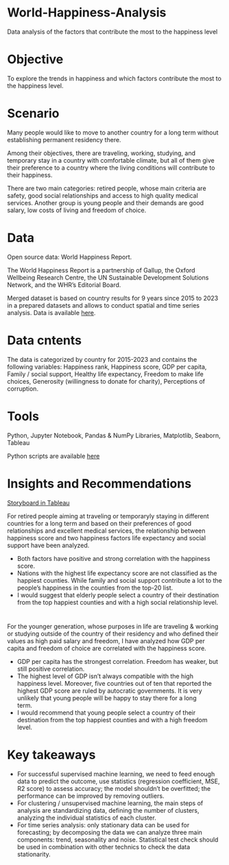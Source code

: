 # World-Happiness-Analysis
Data analysis of the factors that contribute the most to the happiness level
# Objective
To explore the trends in happiness and which factors contribute the most to the happiness level.
# Scenario
Many people would like to move to another country for a long term without establishing permanent residency there. 

Among their objectives, there are traveling, working, studying, and temporary stay in a country with comfortable climate, but all of them give their preference to a country where the living conditions will contribute to their happiness.

There are two main categories: retired people, whose main criteria are safety, good social relationships and access to high quality medical services. Another group is young people and their demands are good salary, low costs of living and freedom of choice.  
# Data
Open source data: World Happiness Report.

The World Happiness Report is a partnership of Gallup, the Oxford Wellbeing Research Centre, the UN Sustainable Development Solutions Network, and the WHR’s Editorial Board.

Merged dataset is based on country results for 9 years since 2015 to 2023 in a prepared datasets and allows to conduct spatial and time series analysis.
Data is available [here](https://www.kaggle.com/datasets/unsdsn/world-happiness).
# Data cntents
The data is categorized by country for 2015-2023 and contains the following variables: Happiness rank, Happiness score, GDP per capita, Family / social support, Healthy life expectancy, Freedom to make life choices, Generosity (willingness to donate for charity), Perceptions of corruption.
# Tools
Python, Jupyter Notebook, Pandas & NumPy Libraries, Matplotlib, Seaborn, Tableau

Python scripts are available [here](https://github.com/stepanova531/World-Happiness-Analysis/tree/main/GitHub_World_Happiness/03%20Scripts)
# Insights and Recommendations
[Storyboard in Tableau](https://public.tableau.com/app/profile/oksana.stepanova/viz/World_Happiness_Analysis_Storyboard/WorldHappiness?publish=yes)
  
For retired people aiming at traveling or temporaryly staying in different countries for a long term and based on their preferences of good relationships and excellent medical services, the relationship between happiness score and two happiness factors life expectancy and social support have been analyzed.  
- Both factors have positive and strong correlation with the happiness score. 
- Nations with the highest life expectancy score are not classified as the happiest counties. While family and social support contribute a lot to the people’s happiness in the counties from the top-20 list. 
- I would suggest that elderly people select a country of their destination from the top happiest counties and with a high social relationship level. 
#
For the younger generation, whose purposes in life are traveling & working or studying outside of the country of their residency and who defined their values as high paid salary and freedom, I have analyzed how GDP per capita and freedom of choice are correlated with the happiness score. 
- GDP per capita has the strongest correlation. Freedom has weaker, but still positive correlation.   
- The highest level of GDP isn’t always compatible with the high happiness level. Moreover, five countries out of ten that reported the highest GDP score are ruled by autocratic governments. It is very unlikely that young people will be happy to stay there for a long term.        
- I would recommend that young people select a country of their destination from the top happiest counties and with a high freedom level. 
# Key takeaways
- For successful supervised machine learning, we need to feed enough data to predict the outcome, use statistics (regression coefficient, MSE, R2 score) to assess accuracy; the model shouldn’t be overfitted; the performance  can be improved by removing outliers.
- For clustering / unsupervised machine learning, the main steps of analysis are standardizing data, defining the number of clusters, analyzing the individual statistics of each cluster. 
- For time series analysis: only stationary data can be used for forecasting; by decomposing the data we can analyze three main components: trend, seasonality and noise. Statistical test check should be used in combination with other technics to check the data stationarity. 
